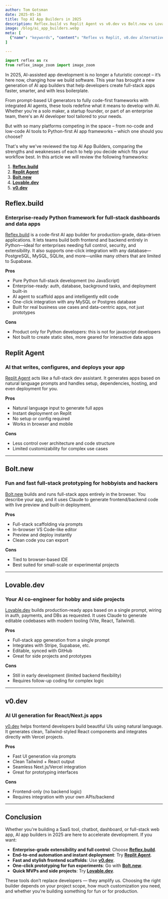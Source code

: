 ```yaml
---
author: Tom Gotsman
date: 2025-05-16
title: Top AI App Builders in 2025
description: Reflex.build vs Replit Agent vs v0.dev vs Bolt.new vs Lovable.dev
image: /blog/ai_app_builders.webp
meta: [
  {"name": "keywords", "content": "Reflex vs Replit, v0.dev alternatives, build AI apps, no-code AI tools, Replit agent, AI developer tools, app builders for developers, AI UI generators, v0.dev review, Replit AI tools, Lovable.dev, Bolt.new, AI in software development, full-stack AI apps"}
]

---
```



```python exec
import reflex as rx
from reflex_image_zoom import image_zoom
```


In 2025, AI-assisted app development is no longer a futuristic concept – it’s here now, changing how we build software. This year has brought a new generation of AI app builders that help developers create full-stack apps faster, smarter, and with less boilerplate.

From prompt-based UI generators to fully code-first frameworks with integrated AI agents, these tools redefine what it means to develop with AI. Whether you're a solo maker, a startup founder, or part of an enterprise team, there's an AI developer tool tailored to your needs.

But with so many platforms competing in the space – from no-code and low-code AI tools to Python-first AI app frameworks – which one should you choose?

That's why we've reviewed the top AI App Builders, comparing the strengths and weaknesses of each to help you decide which fits your workflow best. In this article we will review the following frameworks:


1. [**Reflex.build**](#reflex.build)
2. [**Replit Agent**](#replit-agent)
3. [**Bolt.new**](#bolt.new)
4. [**Lovable.dev**](#lovable.dev)
5. [**v0.dev**](#v0.dev)



## Reflex.build

### Enterprise-ready Python framework for full-stack dashboards and data apps

[Reflex.build](https://build.reflex.dev) is a code-first AI app builder for production-grade, data-driven applications. It lets teams build both frontend and backend entirely in Python—ideal for enterprises needing full control, security, and extensibility. It also supports one-click integration with any database—PostgreSQL, MySQL, SQLite, and more—unlike many others that are limited to Supabase.

**Pros**

- Pure Python full-stack development (no JavaScript)
- Enterprise-ready: auth, database, background tasks, and deployment built-in
- AI agent to scaffold apps and intelligently edit code
- One-click integration with any MySQL or Postgres database
- Built for real business use cases and data-centric apps, not just prototypes

**Cons**

- Product only for Python developers: this is not for javascript developers
- Not built to create static sites, more geared for interactive data apps

## Replit Agent

### AI that writes, configures, and deploys your app

[Replit Agent](https://replit.com) acts like a full-stack dev assistant. It generates apps based on natural language prompts and handles setup, dependencies, hosting, and even deployment for you.

**Pros**

- Natural language input to generate full apps
- Instant deployment on Replit
- No setup or config required
- Works in browser and mobile

**Cons**

- Less control over architecture and code structure
- Limited customizability for complex use cases

---

## Bolt.new

### Fun and fast full-stack prototyping for hobbyists and hackers

[Bolt.new](https://bolt.new) builds and runs full-stack apps entirely in the browser. You describe your app, and it uses Claude to generate frontend/backend code with live preview and built-in deployment.

**Pros**

- Full-stack scaffolding via prompts
- In-browser VS Code-like editor
- Preview and deploy instantly
- Clean code you can export

**Cons**

- Tied to browser-based IDE
- Best suited for small-scale or experimental projects

---

## Lovable.dev

### Your AI co-engineer for hobby and side projects

[Lovable.dev](https://lovable.dev) builds production-ready apps based on a single prompt, wiring in auth, payments, and DBs as requested. It uses Claude to generate editable codebases with modern tooling (Vite, React, Tailwind).

**Pros**

- Full-stack app generation from a single prompt
- Integrates with Stripe, Supabase, etc.
- Editable, synced with GitHub
- Great for side projects and prototypes

**Cons**

- Still in early development (limited backend flexibility)
- Requires follow-up coding for complex logic

---

## v0.dev

### AI UI generation for React/Next.js apps

[v0.dev](https://v0.dev) helps frontend developers build beautiful UIs using natural language. It generates clean, Tailwind-styled React components and integrates directly with Vercel projects.

**Pros**

- Fast UI generation via prompts
- Clean Tailwind + React output
- Seamless Next.js/Vercel integration
- Great for prototyping interfaces

**Cons**

- Frontend-only (no backend logic)
- Requires integration with your own APIs/backend

---

## Conclusion

Whether you're building a SaaS tool, chatbot, dashboard, or full-stack web app, AI app builders in 2025 are here to accelerate development. If you want:

- **Enterprise-grade extensibility and full control**: Choose **[Reflex.build](https://build.reflex.dev)**.
- **End-to-end automation and instant deployment**: Try **[Replit Agent](https://replit.com)**.
- **Fast and stylish frontend scaffolds**: Use **[v0.dev](https://v0.dev)**.
- **One-click prototyping for fun experiments**: Go with **[Bolt.new](https://bolt.new)**.
- **Quick MVPs and side projects**: Try **[Lovable.dev](https://lovable.dev)**.

These tools don’t replace developers — they amplify us. Choosing the right builder depends on your project scope, how much customization you need, and whether you're building something for fun or for production.
